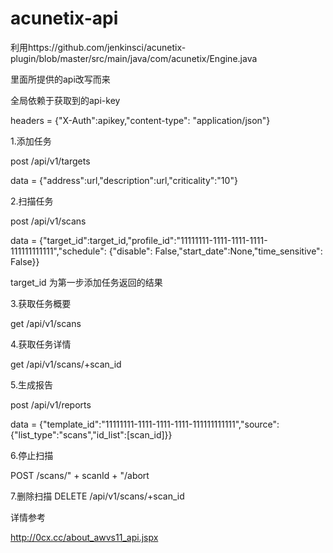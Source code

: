 # acunetix-api
利用https://github.com/jenkinsci/acunetix-plugin/blob/master/src/main/java/com/acunetix/Engine.java

里面所提供的api改写而来

全局依赖于获取到的api-key

headers = {"X-Auth":apikey,"content-type": "application/json"}

1.添加任务

post  /api/v1/targets

data = {"address":url,"description":url,"criticality":"10"}

2.扫描任务

post /api/v1/scans

data = {"target_id":target_id,"profile_id":"11111111-1111-1111-1111-111111111111","schedule": {"disable": False,"start_date":None,"time_sensitive": False}}

target_id 为第一步添加任务返回的结果


3.获取任务概要

get /api/v1/scans

4.获取任务详情

get /api/v1/scans/+scan_id

5.生成报告

post /api/v1/reports

data = {"template_id":"11111111-1111-1111-1111-111111111111","source":{"list_type":"scans","id_list":[scan_id]}}

6.停止扫描

POST /scans/" + scanId + "/abort

7.删除扫描
DELETE /api/v1/scans/+scan_id

详情参考

http://0cx.cc/about_awvs11_api.jspx

